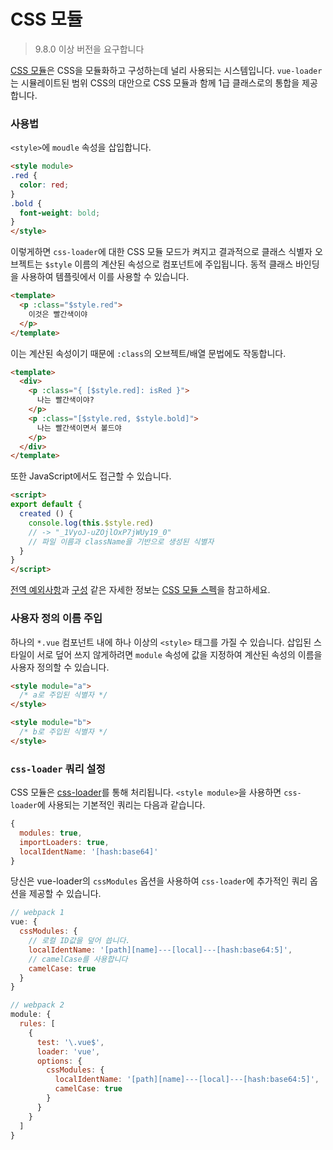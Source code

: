 # CSS 모듈

> 9.8.0 이상 버전을 요구합니다

[CSS 모듈](https://github.com/css-modules/css-modules)은 CSS을 모듈화하고 구성하는데 널리 사용되는 시스템입니다. `vue-loader`는 시뮬레이트된 범위 CSS의 대안으로 CSS 모듈과 함께 1급 클래스로의 통합을 제공합니다.

### 사용법

`<style>`에 `moudle` 속성을 삽입합니다.

``` html
<style module>
.red {
  color: red;
}
.bold {
  font-weight: bold;
}
</style>
```

이렇게하면 `css-loader`에 대한 CSS 모듈 모드가 켜지고 결과적으로 클래스 식별자 오브젝트는 `$style` 이름의 계산된 속성으로 컴포넌트에 주입됩니다. 동적 클래스 바인딩을 사용하여 템플릿에서 이를 사용할 수 있습니다.

``` html
<template>
  <p :class="$style.red">
    이것은 빨간색이야
  </p>
</template>
```

이는 계산된 속성이기 때문에 `:class`의 오브젝트/배열 문법에도 작동합니다.

``` html
<template>
  <div>
    <p :class="{ [$style.red]: isRed }">
      나는 빨간색이야?
    </p>
    <p :class="[$style.red, $style.bold]">
      나는 빨간색이면서 볼드야
    </p>
  </div>
</template>
```

또한 JavaScript에서도 접근할 수 있습니다.

``` html
<script>
export default {
  created () {
    console.log(this.$style.red)
    // -> "_1VyoJ-uZOjlOxP7jWUy19_0"
    // 파일 이름과 className을 기반으로 생성된 식별자
  }
}
</script>
```

[전역 예외사항](https://github.com/css-modules/css-modules#exceptions)과 [구성](https://github.com/css-modules/css-modules#composition) 같은 자세한 정보는 [CSS 모듈 스펙](https://github.com/css-modules/css-modules)을 참고하세요.

### 사용자 정의 이름 주입

하나의 `*.vue` 컴포넌트 내에 하나 이상의 `<style>` 태그를 가질 수 있습니다. 삽입된 스타일이 서로 덮어 쓰지 않게하려면 `module` 속성에 값을 지정하여 계산된 속성의 이름을 사용자 정의할 수 있습니다.

``` html
<style module="a">
  /* a로 주입된 식별자 */
</style>

<style module="b">
  /* b로 주입된 식별자 */
</style>
```

### `css-loader` 쿼리 설정

CSS 모듈은 [css-loader](https://github.com/webpack/css-loader)를 통해 처리됩니다. `<style module>`을 사용하면 `css-loader`에 사용되는 기본적인 쿼리는 다음과 같습니다.

``` js
{
  modules: true,
  importLoaders: true,
  localIdentName: '[hash:base64]'
}
```

당신은 vue-loader의 `cssModules` 옵션을 사용하여 `css-loader`에 추가적인 쿼리 옵션을 제공할 수 있습니다.

``` js
// webpack 1
vue: {
  cssModules: {
    // 로컬 ID값을 덮어 씁니다.
    localIdentName: '[path][name]---[local]---[hash:base64:5]',
    // camelCase를 사용합니다
    camelCase: true
  }
}

// webpack 2
module: {
  rules: [
    {
      test: '\.vue$',
      loader: 'vue',
      options: {
        cssModules: {
          localIdentName: '[path][name]---[local]---[hash:base64:5]',
          camelCase: true
        }
      }
    }
  ]
}
```
